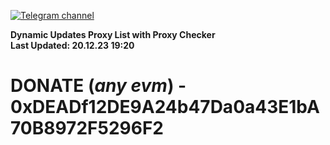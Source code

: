 [![Telegram channel](https://img.shields.io/endpoint?url=https://runkit.io/damiankrawczyk/telegram-badge/branches/master?url=https://t.me/n4z4v0d)](https://t.me/n4z4v0d) 

**Dynamic Updates Proxy List with Proxy Checker**  
**Last Updated: 20.12.23 19:20**

# DONATE (_any evm_) - 0xDEADf12DE9A24b47Da0a43E1bA70B8972F5296F2
